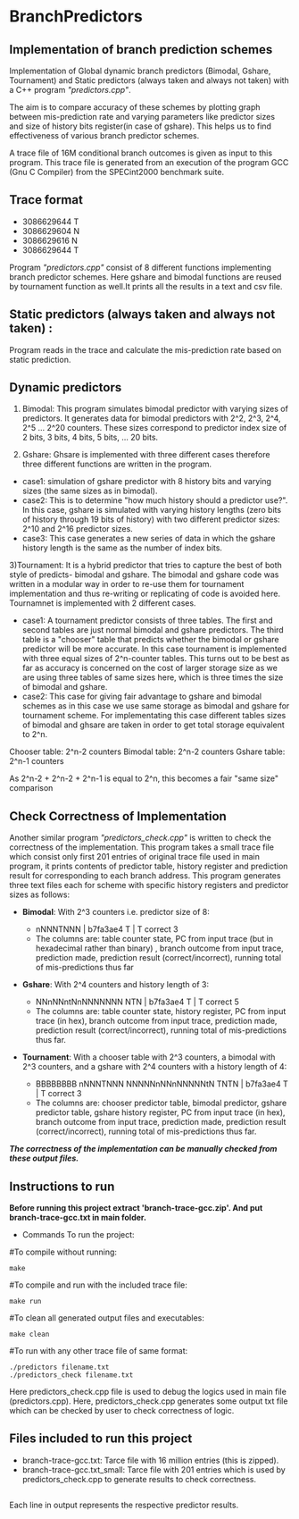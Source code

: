 # BranchPredictors
## Implementation of branch prediction schemes

Implementation of Global dynamic branch predictors (Bimodal, Gshare, Tournament) and Static predictors (always taken and always not taken) with a C++ program *"predictors.cpp"*.

The aim is to compare accuracy of these schemes by plotting graph between mis-prediction rate and varying parameters like predictor sizes and size of history bits register(in case of gshare). This helps us to find effectiveness of various branch predictor schemes.

A trace file of 16M conditional branch outcomes is given as input to this program. This trace file is generated from an execution of the program GCC (Gnu C Compiler) from the SPECint2000 benchmark suite.

## Trace format 
- 3086629644 T
- 3086629604 N
- 3086629616 N
- 3086629644 T

Program *"predictors.cpp"* consist of 8 different functions implementing branch predictor schemes. Here gshare and bimodal functions are reused by tournament function as well.It prints all the results in a text and csv file.


## Static predictors (always taken and always not taken) : 
Program reads in the trace and calculate the mis-prediction rate based on static prediction.

## Dynamic predictors

1) Bimodal: This program simulates bimodal predictor with varying sizes of predictors. It generates data for bimodal predictors with 2^2, 2^3, 2^4, 2^5 ... 2^20 counters. These sizes correspond to predictor index size of 2 bits, 3 bits, 4 bits, 5 bits, ... 20 bits. 

2) Gshare: Ghsare is implemented with three different cases therefore three different functions are written in the program.

- case1: simulation of gshare predictor with 8 history bits and varying sizes (the same sizes as in bimodal).
- case2: This is to determine "how much history should a predictor use?". In this case, gshare is simulated with varying history lengths (zero bits of history through 19 bits of history) with two different predictor sizes: 2^10 and 2^16 predictor sizes.
- case3: This case generates a new series of data in which the gshare history length is the same as the number of index bits.

3)Tournament: It is a hybrid predictor that tries to capture the best of both style of predicts- bimodal and gshare. The bimodal and gshare code was written in a modular way in order to re-use them for tournament implementation and thus  re-writing or replicating of code is avoided here. Tournamnet is implemented with 2 different cases.

- case1:  A tournament predictor consists of three tables. The first and second tables are just normal bimodal and gshare predictors. The third table is a "chooser" table that predicts whether the bimodal or gshare predictor will be more accurate. In this case tournament is implemented with three equal sizes of 2^n-counter tables.
This turns out to be best as far as accuracy is concerned on the cost of larger storage size as we are using three tables of same sizes here, which is three times the size of bimodal and gshare.
- case2: This case for giving fair advantage to gshare and bimodal schemes as in this case we use same storage as bimodal and gshare for tournament scheme. For implementating this case different tables sizes of bimodal and ghsare are taken in order to get total storage equivalent to 2^n. 

Chooser table: 2^n-2 counters
Bimodal table: 2^n-2 counters
Gshare table: 2^n-1 counters

As 2^n-2 + 2^n-2 + 2^n-1 is equal to 2^n, this becomes a fair "same size" comparison

## Check Correctness of Implementation
Another similar program *"predictors_check.cpp"* is written to check the correctness of the implementation. This program takes a small trace file which consist only first 201 entries of original trace file used in main program, it prints contents of predictor table, history register and prediction result for corresponding to each branch address. This program generates three text files each for scheme with specific history registers and predictor sizes as follows:

* **Bimodal**: With 2^3 counters i.e. predictor size of 8:
	* nNNNTNNN | b7fa3ae4  T | T  correct    3
	* The columns are: table counter state, PC from input trace (but in hexadecimal rather than binary) , branch outcome from input trace, prediction made, prediction result     (correct/incorrect), running total of mis-predictions thus far
	
* **Gshare**: With 2^4 counters and history length of 3:
	* NNnNNntNnNNNNNNN  NTN | b7fa3ae4  T | T  correct    5
	* The columns are: table counter state, history register, PC from input trace (in hex), branch outcome from input trace, prediction made, prediction result (correct/incorrect), running total of mis-predictions thus far.
	
* **Tournament**: With a chooser table with 2^3 counters, a bimodal with 2^3 counters, and a gshare with 2^4 counters with a history length of 4:
	* BBBBBBBB nNNNTNNN NNNNNnNNnNNNNNtN  TNTN | b7fa3ae4  T | T  correct    3
	* The columns are: chooser predictor table, bimodal predictor, gshare predictor table, gshare history register, PC from input trace (in hex), branch outcome from input trace, prediction made, prediction result (correct/incorrect), running total of mis-predictions thus far.
	


**_The correctness of the implementation can be manually checked from these output files._** 




## Instructions to run 
**Before running this project extract 'branch-trace-gcc.zip'. And put branch-trace-gcc.txt in main folder.**
* Commands To run the project:

#To compile without running:
```
make
```
#To compile and run with the included trace file:
```
make run
```
#To clean all generated output files and executables:
```
make clean
````
#To run with any other trace file of same format:
```
./predictors filename.txt
./predictors_check filename.txt
```


Here predictors_check.cpp file is used to debug the logics used in main file (predictors.cpp). Here, predictors_check.cpp generates some output txt file which can be checked by user to check correctness of logic.
	

## Files included to run this project 
* branch-trace-gcc.txt: Tarce file with 16 million entries (this is zipped).
* branch-trace-gcc.txt_small: Tarce file with 201 entries which is used by predictors_check.cpp to generate results to check correctness.


##
Each line in output represents the respective predictor results.






   


